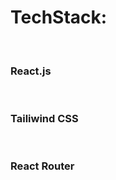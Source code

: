 <h1>TechStack:</h1><br/>
<h3>React.js</h3><br/>
<h3>Tailiwind CSS</h3><br/>
<h3>React Router</h3><br/>



 
